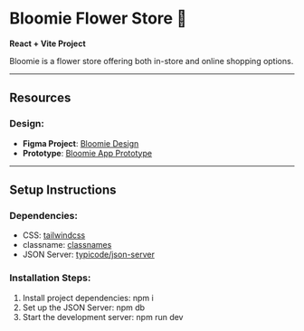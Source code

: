 # Bloomie Flower Store 🌸

**React + Vite Project**

Bloomie is a flower store offering both in-store and online shopping options.

---

## Resources

### Design:

- **Figma Project**: [Bloomie Design](https://www.figma.com/design/m24HAz42h3DNXgcbUf4PFJ/Bloomie?node-id=0-1&p=f&t=xv0EKzgGbUqhsPBj-0)
- **Prototype**: [Bloomie App Prototype](https://www.figma.com/proto/m24HAz42h3DNXgcbUf4PFJ/Bloomie?node-id=32-175&node-type=canvas&t=5SbDYwfoUMlI4P4f-0&scaling=min-zoom&content-scaling=fixed&page-id=0%3A1&starting-point-node-id=32%3A128&show-proto-sidebar=1)

---

## Setup Instructions

### Dependencies:

- CSS: [tailwindcss](https://tailwindcss.com/)
- classname: [classnames](https://www.npmjs.com/package/classnames)
- JSON Server: [typicode/json-server](https://github.com/typicode/json-server)

### Installation Steps:

1. Install project dependencies:
   npm i
2. Set up the JSON Server:
   npm db
3. Start the development server:
   npm run dev
